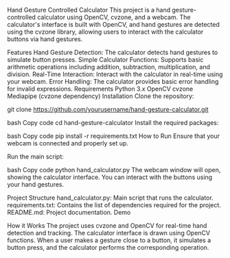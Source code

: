 Hand Gesture Controlled Calculator
This project is a hand gesture-controlled calculator using OpenCV, cvzone, and a webcam. The calculator's interface is built with OpenCV, and hand gestures are detected using the cvzone library, allowing users to interact with the calculator buttons via hand gestures.

Features
Hand Gesture Detection: The calculator detects hand gestures to simulate button presses.
Simple Calculator Functions: Supports basic arithmetic operations including addition, subtraction, multiplication, and division.
Real-Time Interaction: Interact with the calculator in real-time using your webcam.
Error Handling: The calculator provides basic error handling for invalid expressions.
Requirements
Python 3.x
OpenCV
cvzone
Mediapipe (cvzone dependency)
Installation
Clone the repository:

git clone https://github.com/yourusername/hand-gesture-calculator.git

bash
Copy code
cd hand-gesture-calculator
Install the required packages:

bash
Copy code
pip install -r requirements.txt
How to Run
Ensure that your webcam is connected and properly set up.

Run the main script:

bash
Copy code
python hand_calculator.py
The webcam window will open, showing the calculator interface. You can interact with the buttons using your hand gestures.

Project Structure
hand_calculator.py: Main script that runs the calculator.
requirements.txt: Contains the list of dependencies required for the project.
README.md: Project documentation.
Demo

How it Works
The project uses cvzone and OpenCV for real-time hand detection and tracking.
The calculator interface is drawn using OpenCV functions.
When a user makes a gesture close to a button, it simulates a button press, and the calculator performs the corresponding operation.
